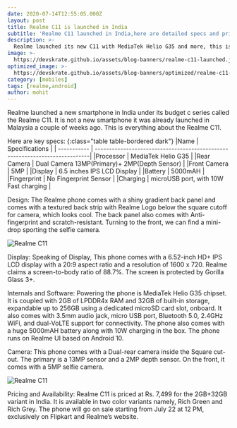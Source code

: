 ```yaml
---
date: 2020-07-14T12:55:05.000Z
layout: post
title: Realme C11 is launched in India
subtitle: 'Realme C11 launched in India,here are detailed specs and price'
description: >-
  Realme launched its new C11 with MediaTek Helio G35 and more, this is everything you need to know
image: >-
  https://devskrate.github.io/assets/blog-banners/realme-c11-launched.jpg
optimized_image: >-
  https://devskrate.github.io/assets/blog-banners/optimized/realme-c11-launched.webp
category: [mobiles]
tags: [realme,android]
author: mohit
---
```

Realme launched a new smartphone in India under its budget c series called the Realme C11. It is not a new smartphone it was already launched in Malaysia a couple of weeks ago. This is everything about the Realme C11.

Here are key specs:
{:class="table table-bordered dark"}
|Name         | Specifications                                                              |
| ----------- | ----------------------------------------------------------------------------|
|Processor    | MediaTek Helio G35                                                          |
|Rear Camera  | Dual Camera 13MP(Primary)+ 2MP(Depth Sensor)                                |
|Front Camera | 5MP                                                                         |
|Display      | 6.5 inches IPS LCD Display                                                  |
|Battery      | 5000mAH                                                                     |
|Fingerprint  | No Fingerprint Sensor                                                       |
|Charging     | microUSB port, with 10W Fast charging                                       |

Design:
The Realme phone comes with a shiny gradient back panel and comes with a textured back strip with Realme Logo below the square cutoff for camera, which looks cool. The back panel also comes with Anti-fingerprint and scratch-resistant. Turning to the front, we can find a mini-drop sporting the selfie camera.

![Realme C11](https://devskrate.github.io/assets/images/realme/realme-c11-design.jpg)

Display:
Speaking of Display, This phone comes with a 6.52-inch HD+ IPS LCD display with a 20:9 aspect ratio and a resolution of 1600 x 720. Realme claims a screen-to-body ratio of 88.7%. The screen is protected by Gorilla Glass 3+.

Internals and Software:
Powering the phone is MediaTek Helio G35 chipset. It is coupled with 2GB of LPDDR4x RAM and 32GB of built-in storage, expandable up to 256GB using a dedicated microSD card slot, onboard. It also comes with 3.5mm audio jack, micro USB port, Bluetooth 5.0, 2.4GHz WiFi, and dual-VoLTE support for connectivity. The phone also comes with a huge 5000mAH battery along with 10W charging in the box. The phone runs on Realme UI based on Android 10.

Camera:
This phone comes with a Dual-rear camera inside the Square cut-out. The primary is a 13MP sensor and a 2MP depth sensor. On the front, it comes with a 5MP selfie camera.

![Realme C11](https://devskrate.github.io/assets/images/realme/realme-c11-camera.jpg)

Pricing and Availability:
Realme C11 is priced at Rs. 7,499 for the 2GB+32GB variant in India. It is available in two color variants namely, Rich Green and Rich Grey. The phone will go on sale starting from July 22 at 12 PM, exclusively on Flipkart and Realme’s website. 

